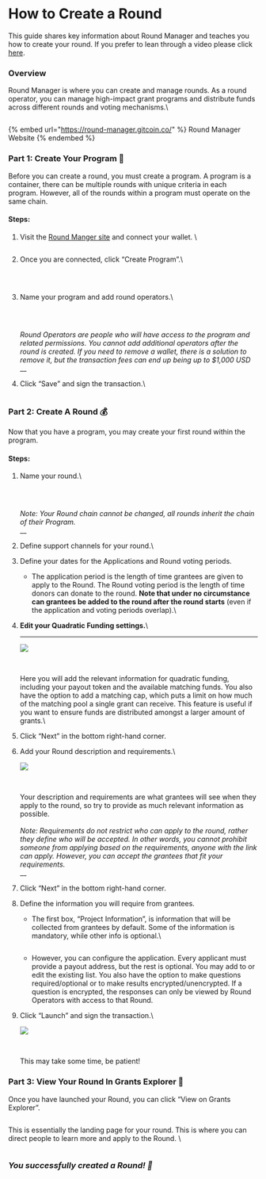 # How to Create a Round

This guide shares key information about Round Manager and teaches you how to create your round. If you prefer to lean through a video please click [here](https://www.loom.com/share/295677ce07fc4cce83b3f246256f6ee3).&#x20;

### Overview

Round Manager is where you can create and manage rounds. As a round operator, you can manage high-impact grant programs and distribute funds across different rounds and voting mechanisms.\


<figure><img src="../../.gitbook/assets/image (5).png" alt=""><figcaption></figcaption></figure>

{% embed url="https://round-manager.gitcoin.co/" %}
Round Manager Website
{% endembed %}

### Part 1: Create Your Program 🎨

Before you can create a round, you must create a program. A program is a container, there can be multiple rounds with unique criteria in each program. However, all of the rounds within a program must operate on the same chain.

#### Steps:

1.  Visit the [Round Manger site](https://round-manager.gitcoin.co/) and connect your wallet. \


    <figure><img src="https://gitcoin.notion.site/image/https%3A%2F%2Fs3-us-west-2.amazonaws.com%2Fsecure.notion-static.com%2F84b8b8a0-f412-4080-a802-39b2e94340f8%2FScreen_Shot_2023-01-20_at_3.37.12_PM.png?id=9484b2b5-bd80-4453-afca-3ca7db5dda44&#x26;table=block&#x26;spaceId=d5441ecb-756c-4608-a398-8b34fc71ebe8&#x26;width=1340&#x26;userId=&#x26;cache=v2" alt=""><figcaption></figcaption></figure>


2.  Once you are connected, click “Create Program”.\


    <figure><img src="../../.gitbook/assets/image (10).png" alt=""><figcaption><p><br></p></figcaption></figure>
3.  Name your program and add round operators.\


    <figure><img src="../../.gitbook/assets/image (2).png" alt=""><figcaption><p><br></p></figcaption></figure>

    _Round Operators are people who will have access to the program and related permissions. You cannot add additional operators after the round is created. If you need to remove a wallet, there is a solution to remove it, but the transaction fees can end up being up to $1,000 USD_\
    __
4.  Click “Save” and sign the transaction.\


    <figure><img src="../../.gitbook/assets/image (5) (1).png" alt=""><figcaption></figcaption></figure>

### Part 2: Create A Round 💰

Now that you have a program, you may create your first round within the program.

#### Steps:

1.  Name your round.\


    <figure><img src="../../.gitbook/assets/image (11).png" alt=""><figcaption><p><br></p></figcaption></figure>

    _Note: Your Round chain cannot be changed, all rounds inherit the chain of their Program._\
    __
2. Define support channels for your round.\

3. Define your dates for the Applications and Round voting periods.
   * The application period is the length of time grantees are given to apply to the Round. The Round voting period is the length of time donors can donate to the round. **Note that under no circumstance** **can grantees be added to the round after the round starts** (even if the application and voting periods overlap).\

4.  **Edit your Quadratic Funding settings.**\
    ****

    ![](https://s3-us-west-2.amazonaws.com/secure.notion-static.com/7696238e-7e7e-4202-9ce2-ed383fb44ca4/Screen\_Shot\_2023-01-20\_at\_3.44.19\_PM.png)

    <figure><img src="../../.gitbook/assets/image (9).png" alt=""><figcaption></figcaption></figure>

    \
    Here you will add the relevant information for quadratic funding, including your payout token and the available matching funds. You also have the option to add a matching cap, which puts a limit on how much of the matching pool a single grant can receive. This feature is useful if you want to ensure funds are distributed amongst a larger amount of grants.\

5. Click “Next” in the bottom right-hand corner.
6.  Add your Round description and requirements.\


    ![](https://s3-us-west-2.amazonaws.com/secure.notion-static.com/cece96e3-f4ba-435f-8356-a8d20481711c/Screen\_Shot\_2023-01-20\_at\_3.45.29\_PM.png)

    <figure><img src="../../.gitbook/assets/image (8).png" alt=""><figcaption></figcaption></figure>

    \
    Your description and requirements are what grantees will see when they apply to the round, so try to provide as much relevant information as possible. \
    \
    _Note: Requirements do not restrict who can apply to the round, rather they define who will be accepted. In other words, you cannot prohibit someone from applying based on the requirements, anyone with the link can apply. However, you can accept the grantees that fit your requirements._\
    __
7. Click “Next” in the bottom right-hand corner.
8. Define the information you will require from grantees.
   *   The first box, “Project Information”, is information that will be collected from grantees by default. Some of the information is mandatory, while other info is optional.\


       <figure><img src="../../.gitbook/assets/image (4).png" alt=""><figcaption></figcaption></figure>
   * However, you can configure the application. Every applicant must provide a payout address, but the rest is optional. You may add to or edit the existing list. You also have the option to make questions required/optional or to make results encrypted/unencrypted. If a question is encrypted, the responses can only be viewed by Round Operators with access to that Round.
9.  Click “Launch” and sign the transaction.\


    ![](https://s3-us-west-2.amazonaws.com/secure.notion-static.com/8aac6d4b-f464-417a-88d1-b8f8e750d619/Screen\_Shot\_2023-01-20\_at\_3.49.05\_PM.png)

    <figure><img src="../../.gitbook/assets/image (6).png" alt=""><figcaption></figcaption></figure>

    \
    This may take some time, be patient!

### Part 3: View Your Round In Grants Explorer 🔭

Once you have launched your Round, you can click “View on Grants Explorer”.

<figure><img src="../../.gitbook/assets/image (3).png" alt=""><figcaption></figcaption></figure>

This is essentially the landing page for your round. This is where you can direct people to learn more and apply to the Round. \


<figure><img src="../../.gitbook/assets/image (7).png" alt=""><figcaption></figcaption></figure>

### _You successfully created a Round! 🎊_
